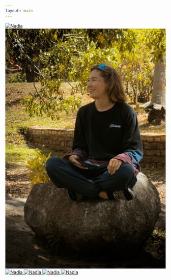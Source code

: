 ```yaml
---
layout: main
---
```

<div class="photo-peoplenadia">
  <a href="/people/nadia/" class="photo-item">
    <img src="/assets/people/Nadia (6).jpg" alt="Nadia">
    
  </a>
  <a href="/people/nadia/" class="photo-item">
    <img src="/assets/people/Nadia (1).jpg" alt="Nadia">
    
  </a>
  <a href="/people/nadia/" class="photo-item">
    <img src="/assets/people/Nadia (4).jpg" alt="Nadia">
    
  </a>
  <a href="/people/nadia/" class="photo-item">
    <img src="/assets/people/Nadia (5).jpg" alt="Nadia">
    
  </a>
  <a href="/people/nadia/" class="photo-item">
    <img src="/assets/people/Nadia (2).jpg" alt="Nadia">
    
  </a>
  <a href="/people/nadia/" class="photo-item">
    <img src="/assets/people/Nadia (7).jpg" alt="Nadia">
    
  </a>
</div>